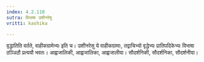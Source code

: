 ```yaml
---
index: 4.2.118
sutra: विभाषा उशीनरेषु
vritti: kashika

---
```

वृद्धातिति वर्तते, वाहीकग्रामेभ्यः इति च। उशीनरेसु ये वाहीकग्रामाः, तद्वाचिभ्यो वृद्धेभ्यः प्रातिपदिकेभ्यः विभाषा ठञ्ञिठौ प्रत्ययौ भवतः। आह्वजालिकी, आह्वजालिका, आह्वजालीया। सौदर्शनिकी, सौदर्शनिका, सौदर्शनीया।